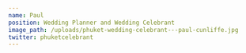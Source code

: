 ```yaml
---
name: Paul
position: Wedding Planner and Wedding Celebrant
image_path: /uploads/phuket-wedding-celebrant---paul-cunliffe.jpg
twitter: phuketcelebrant
---
```


